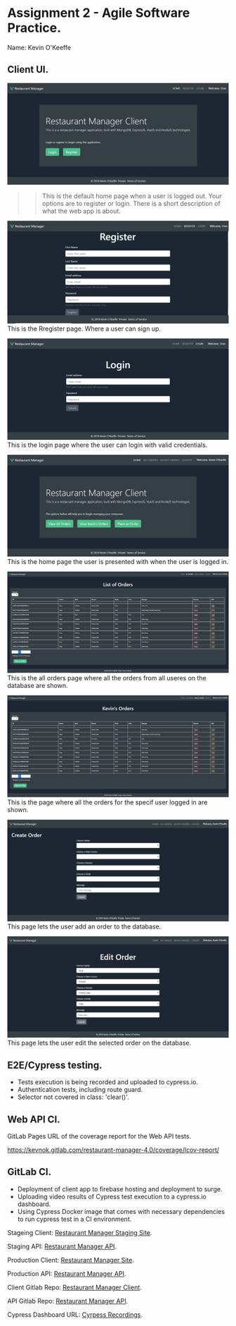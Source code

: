 # Assignment 2 - Agile Software Practice.

Name: Kevin O'Keeffe

## Client UI.

![Home](./img/Home.png)
>>This is the default home page when a user is logged out. Your options are to register or login. There is a short description of what the web app is about.

![Register](./img/Register.png)
This is the Rregister page. Where a user can sign up.

![Login](./img/Login.png)
This is the login page where the user can login with valid credentials.

![Login Home](./img/HomeLoggedIn.png)
This is the home page the user is presented with when the user is logged in.

![All Orders](./img/AllOrders.png)
This is the all orders page where all the orders from all useres on the database are shown.

![User Orders](./img/UserOrders.png)
This is the page where all the orders for the specif user logged in are shown.

![Add Order](./img/AddOrder.png)
This page lets the user add an order to the database.

![Edit Order](./img/EditOrder.png)
This page lets the user edit the selected order on the database.


## E2E/Cypress testing.

- Tests execution is being recorded and uploaded to cypress.io.
- Authentication tests, including route guard.
- Selector not covered in class: 'clear()'.

## Web API CI.

GitLab Pages URL of the coverage report for the Web API tests.

https://kevnok.gitlab.com/restaurant-manager-4.0/coverage/lcov-report/

## GitLab CI.

- Deployment of client app to firebase hosting and deployment to surge.
- Uploading video results of Cypress test execution to a cypress.io dashboard.
- Using Cypress Docker image that comes with necessary dependencies to run cypress test in a CI environment.

Stageing Client: [Restaurant Manager Staging Site](http://cool-shake.surge.sh/).

Staging API: [Restaurant Manager API](https://dashboard.heroku.com/apps/restaurant-manager-staging-app).

Production Client: [Restaurant Manager Site](https://restaurantmanagerclient.web.app/).

Production API: [Restaurant Manager API](https://dashboard.heroku.com/apps/restaurant-manager-prod-app).

Client Gitlab Repo: [Restaurant Manager Client](https://gitlab.com/kevnok/restaurant-manager-client-side).

API Gitlab Repo: [Restaurant Manager API](https://gitlab.com/kevnok/restaurant-manager-4.0).

Cypress Dashboard URL: [Cyrpess Recordings](https://dashboard.cypress.io/projects/apx4gn/runs).

